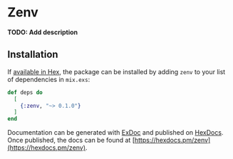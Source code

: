 # Zenv

**TODO: Add description**

## Installation

If [available in Hex](https://hex.pm/docs/publish), the package can be installed
by adding `zenv` to your list of dependencies in `mix.exs`:

```elixir
def deps do
  [
    {:zenv, "~> 0.1.0"}
  ]
end
```

Documentation can be generated with [ExDoc](https://github.com/elixir-lang/ex_doc)
and published on [HexDocs](https://hexdocs.pm). Once published, the docs can
be found at [https://hexdocs.pm/zenv](https://hexdocs.pm/zenv).

